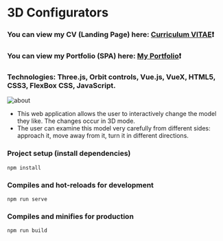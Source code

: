 # 3D Configurators #
### You can view my CV (Landing Page) here: [Curriculum VITAE](https://zorger27.github.io)❗️ ###
### You can view my Portfolio (SPA) here: [My Portfolio](https://Zorin.Expert)❗️ ###
### Technologies: Three.js, Orbit controls, Vue.js, VueX, HTML5, CSS3, FlexBox CSS, JavaScript. ###
![about](https://github.com/user-attachments/assets/e5254c34-fb0c-4f84-adfa-74963dbc8906)

+ This web application allows the user to interactively change the model they like. The changes occur in 3D mode.<br>
+ The user can examine this model very carefully from different sides: approach it, move away from it, turn it in different directions.<br>

### Project setup (install dependencies)
```
npm install
```

### Compiles and hot-reloads for development
```
npm run serve
```

### Compiles and minifies for production
```
npm run build
```
